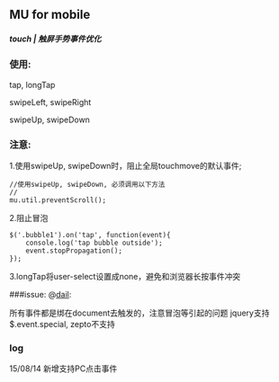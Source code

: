 ## MU for mobile

##### touch | 触屏手势事件优化

### 使用:

tap, longTap

swipeLeft, swipeRight

swipeUp, swipeDown


### 注意:
1.使用swipeUp, swipeDown时，阻止全局touchmove的默认事件;
    
    //使用swipeUp, swipeDown, 必须调用以下方法
    //
    mu.util.preventScroll();

2.阻止冒泡

    $('.bubble1').on('tap', function(event){
        console.log('tap bubble outside');
        event.stopPropagation();
    });

3.longTap将user-select设置成none，避免和浏览器长按事件冲突

###issue:
@[dail](https://github.com/dail):

所有事件都是绑在document去触发的，注意冒泡等引起的问题
jquery支持$.event.special, zepto不支持

### log
15/08/14 新增支持PC点击事件